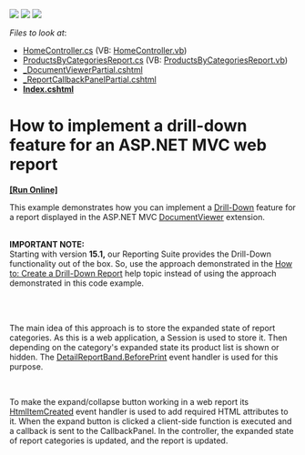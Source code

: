 <!-- default badges list -->
![](https://img.shields.io/endpoint?url=https://codecentral.devexpress.com/api/v1/VersionRange/128596469/14.1.3%2B)
[![](https://img.shields.io/badge/Open_in_DevExpress_Support_Center-FF7200?style=flat-square&logo=DevExpress&logoColor=white)](https://supportcenter.devexpress.com/ticket/details/E5030)
[![](https://img.shields.io/badge/📖_How_to_use_DevExpress_Examples-e9f6fc?style=flat-square)](https://docs.devexpress.com/GeneralInformation/403183)
<!-- default badges end -->
<!-- default file list -->
*Files to look at*:

* [HomeController.cs](./CS/E5030/Controllers/HomeController.cs) (VB: [HomeController.vb](./VB/E5030/Controllers/HomeController.vb))
* [ProductsByCategoriesReport.cs](./CS/E5030/Reports/ProductsByCategoriesReport.cs) (VB: [ProductsByCategoriesReport.vb](./VB/E5030/Reports/ProductsByCategoriesReport.vb))
* [_DocumentViewerPartial.cshtml](./CS/E5030/Views/Home/_DocumentViewerPartial.cshtml)
* [_ReportCallbackPanelPartial.cshtml](./CS/E5030/Views/Home/_ReportCallbackPanelPartial.cshtml)
* **[Index.cshtml](./CS/E5030/Views/Home/Index.cshtml)**
<!-- default file list end -->
# How to implement a drill-down feature for an ASP.NET MVC web report
<!-- run online -->
**[[Run Online]](https://codecentral.devexpress.com/e5030/)**
<!-- run online end -->


<p>This example demonstrates how you can implement a <a href="http://documentation.devexpress.com/#XtraReports/CustomDocument5316"><u>Drill-Down</u></a> feature for a report displayed in the ASP.NET MVC <a href="http://documentation.devexpress.com/#AspNet/CustomDocument10009"><u>DocumentViewer</u></a> extension.<br /><br /></p>
<p><strong>IMPORTANT NOTE:</strong><br />Starting with version <strong>15.1,</strong> our Reporting Suite provides the Drill-Down functionality out of the box. So, use the approach demonstrated in the <a href="https://documentation.devexpress.com/#XtraReports/CustomDocument114106">How to: Create a Drill-Down Report</a> help topic instead of using the approach demonstrated in this code example.<br /><br /></p>
<br />
<p>The main idea of this approach is to store the expanded state of report categories. As this is a web application, a Session is used to store it. Then depending on the category's expanded state its product list is shown or hidden. The <a href="http://documentation.devexpress.com/#XtraReports/DevExpressXtraReportsUIXRControl_BeforePrinttopic"><u>DetailReportBand.BeforePrint</u></a> event handler is used for this purpose.</p>
<br />
<p>To make the expand/collapse button working in a web report its <a href="http://documentation.devexpress.com/#XtraReports/DevExpressXtraReportsUIXRControl_HtmlItemCreatedtopic"><u>HtmlItemCreated</u></a> event handler is used to add required HTML attributes to it. When the expand button is clicked a client-side function is executed and a callback is sent to the CallbackPanel. In the controller, the expanded state of report categories is updated, and the report is updated.</p>

<br/>


